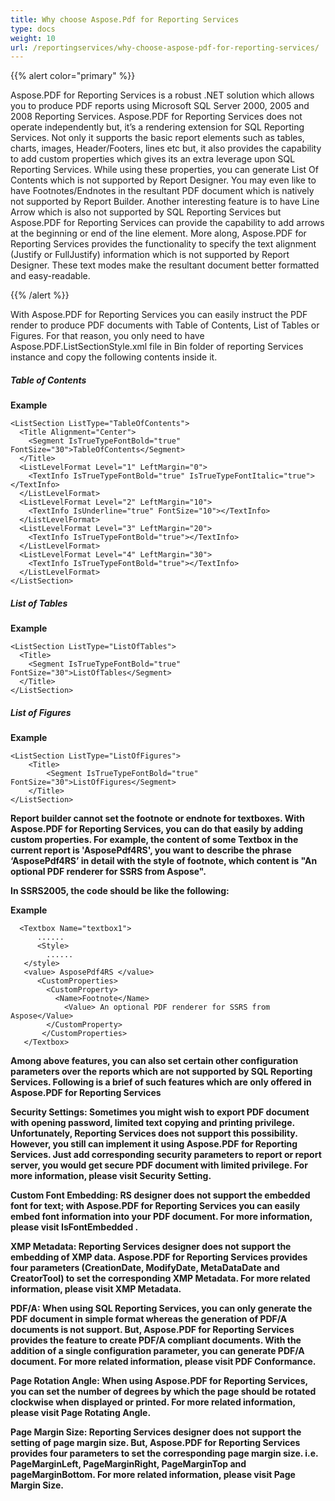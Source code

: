 ```yaml
---
title: Why choose Aspose.Pdf for Reporting Services
type: docs
weight: 10
url: /reportingservices/why-choose-aspose-pdf-for-reporting-services/
---
```


{{% alert color="primary" %}} 

Aspose.PDF for Reporting Services is a robust .NET solution which allows you to produce PDF reports using Microsoft SQL Server 2000, 2005 and 2008 Reporting Services. Aspose.PDF for Reporting Services does not operate independently but, it’s a rendering extension for SQL Reporting Services. Not only it supports the basic report elements such as tables, charts, images, Header/Footers, lines etc but, it also provides the capability to add custom properties which gives its an extra leverage upon SQL Reporting Services. While using these properties, you can generate List Of Contents which is not supported by Report Designer. You may even like to have Footnotes/Endnotes in the resultant PDF document which is natively not supported by Report Builder. Another interesting feature is to have Line Arrow which is also not supported by SQL Reporting Services but Aspose.PDF for Reporting Services can provide the capability to add arrows at the beginning or end of the line element. More along, Aspose.PDF for Reporting Services provides the functionality to specify the text alignment (Justify or FullJustify) information which is not supported by Report Designer. These text modes make the resultant document better formatted and easy-readable.

{{% /alert %}} 

With Aspose.PDF for Reporting Services you can easily instruct the PDF render to produce PDF documents with Table of Contents, List of Tables or Figures. For that reason, you only need to have Aspose.PDF.ListSectionStyle.xml file in Bin folder of reporting Services instance and copy the following contents inside it.
##### ***Table of Contents***
**Example**
```
<ListSection ListType="TableOfContents"> 
  <Title Alignment="Center"> 
    <Segment IsTrueTypeFontBold="true" FontSize="30">TableOfContents</Segment> 
  </Title>
  <ListLevelFormat Level="1" LeftMargin="0"> 
    <TextInfo IsTrueTypeFontBold="true" IsTrueTypeFontItalic="true"></TextInfo> 
  </ListLevelFormat>
  <ListLevelFormat Level="2" LeftMargin="10"> 
    <TextInfo IsUnderline="true" FontSize="10"></TextInfo> 
  </ListLevelFormat>
  <ListLevelFormat Level="3" LeftMargin="20">
    <TextInfo IsTrueTypeFontBold="true"></TextInfo> 
  </ListLevelFormat> 
  <ListLevelFormat Level="4" LeftMargin="30"> 
    <TextInfo IsTrueTypeFontBold="true"></TextInfo> 
  </ListLevelFormat> 
</ListSection>
```

##### ***List of Tables*** 
**Example** 
```
<ListSection ListType="ListOfTables">
  <Title>
    <Segment IsTrueTypeFontBold="true" FontSize="30">ListOfTables</Segment> 
  </Title> 
</ListSection>
```
##### ***List of Figures***
**Example**
```
<ListSection ListType="ListOfFigures"> 
    <Title>
        <Segment IsTrueTypeFontBold="true" FontSize="30">ListOfFigures</Segment> 
    </Title>
</ListSection> 
```

**Report builder cannot set the footnote or endnote for textboxes. With Aspose.PDF for Reporting Services, you can do that easily by adding custom properties. For example, the content of some Textbox in the current report is 'AsposePdf4RS', you want to describe the phrase ‘AsposePdf4RS’ in detail with the style of footnote, which content is "An optional PDF renderer for SSRS from Aspose".**

**In SSRS2005, the code should be like the following:**

**Example**
```
  <Textbox Name="textbox1"> 
      ......
      <Style> 
        ...... 
   </style>
   <value> AsposePdf4RS </value> 
      <CustomProperties>
        <CustomProperty>
          <Name>Footnote</Name>
            <Value> An optional PDF renderer for SSRS from Aspose</Value> 
        </CustomProperty>
       </CustomProperties> 
   </Textbox> 
```
**Among above features, you can also set certain other configuration parameters over the reports which are not supported by SQL Reporting Services. Following is a brief of such features which are only offered in Aspose.PDF for Reporting Services**

**Security Settings: Sometimes you might wish to export PDF document with opening password, limited text copying and printing privilege. Unfortunately, Reporting Services does not support this possibility. However, you still can implement it using Aspose.PDF for Reporting Services. Just add corresponding security parameters to report or report server, you would get secure PDF document with limited privilege. For more information, please visit Security Setting.**

**Custom Font Embedding: RS designer does not support the embedded font for text; with Aspose.PDF for Reporting Services you can easily embed font information into your PDF document. For more information, please visit IsFontEmbedded .**

**XMP Metadata: Reporting Services designer does not support the embedding of XMP data. Aspose.PDF for Reporting Services provides four parameters (CreationDate, ModifyDate, MetaDataDate and CreatorTool) to set the corresponding XMP Metadata. For more related information, please visit XMP Metadata.**

**PDF/A: When using SQL Reporting Services, you can only generate the PDF document in simple format whereas the generation of PDF/A documents is not support. But, Aspose.PDF for Reporting Services provides the feature to create PDF/A compliant documents. With the addition of a single configuration parameter, you can generate PDF/A document. For more related information, please visit PDF Conformance.**

**Page Rotation Angle: When using Aspose.PDF for Reporting Services, you can set the number of degrees by which the page should be rotated clockwise when displayed or printed. For more related information, please visit Page Rotating Angle.**

**Page Margin Size: Reporting Services designer does not support the setting of page margin size. But, Aspose.PDF for Reporting Services provides four parameters to set the corresponding page margin size. i.e. PageMarginLeft, PageMarginRight, PageMarginTop and pageMarginBottom. For more related information, please visit Page Margin Size.**
